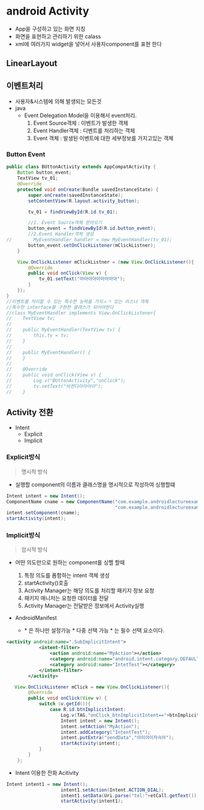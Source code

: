 # android Activity

* App을 구성하고 있는 화면 지칭
* 화면을 표현하고 관리하기 위한 calass
* xml에 여러가지 widget을 넣어서 사용자component를 표현 한다

## LinearLayout



## 이벤트처리

* 사용자&시스템에 의해 발생되는 모든것
* java
  * Event Delegation Model을 이용해서 event처리.
    1. Event Source객체 : 이벤트가 발생한 객체
    2. Event Handler객체 : 디벤트를 처리하는 객체
    3. Event 객체 : 발생된 이벤트에 대한 세부정보를 가지고있는 객체

### Button Event

```java
public class BUttonActivity extends AppCompatActivity {
    Button button_event;
    TextView tv_01;
    @Override
    protected void onCreate(Bundle savedInstanceState) {
        super.onCreate(savedInstanceState);
        setContentView(R.layout.activity_button);

        tv_01 = findViewById(R.id.tv_01);

        //1. Event Source객체 얻어오기
        button_event = findViewById(R.id.button_event);
        //2.Event Handler객체 생성
//        MyEventHandler handler = new MyEventHandler(tv_01);
        button_event.setOnClickListener(mClickListner);
    }

    View.OnClickListener mClickListner = (new View.OnClickListener(){
        @Override
        public void onClick(View v) {
            tv_01.setText("야아아아아아아아아");
        }
    });
}
//이벤트를 처리할 수 있는 특수한 능력을 가지ㅗㄱ 있는 리스너 객체
//특수한 interface를 구현한 클래스가 되어야한다
//class MyEventHandler implements View.OnClickListener{
//    TextView tv;
//
//    public MyEventHandler(TextView tv) {
//        this.tv = tv;
//    }
//
//    public MyEventHandler() {
//    }
//
//    @Override
//    public void onClick(View v) {
//        Log.v("BUttonActivity","onClick");
//        tv.setText("바뀐다아아아아");
//    }

```



## Activity 전환

* Intent
  * Explicit
  * Implicit

### Explicit방식

> 명시적 방식

* 실행할 component의 이름과 클래스명을 명시적으로 작성하여 싱행할떄

```java
Intent intent = new Intent();
ComponentName cname = new ComponentName("com.example.androidlectureexample",
                                        "com.example.androidlectureexample.LayoutActivity");
intent.setComponent(cname);
startActivity(intent);
```

### Implicit방식

> 암시적 방식

* 어떤 의도만으로 원하는 component를 싱핼 할때
  1. 특정 의도를 폼함하는 intent 객체 생성
  2. startActivity()호출
  3. Activity Manager는 해당 의도를 처리할 패키지 정보 요청
  4. 패키지 매니저는 요청한 데이터를 전달
  5. Activity Manager는 전달받은 정보에서 Activity실행

* AndroidManifest
  * <intent-filter>
    * <action> 은 하나만 설정가능
    * <category> 다중 선택 가능
      * <category android:name="android.intent.category.DEFAULT"></category> 는 필수 선택 요소이다.

```xml
<activity android:name=".SubImplicitIntent">
            <intent-filter>
                <action android:name="MyAction"></action>
                <category android:name="android.intent.category.DEFAULT"></category>
                <category android:name="IntetTest"></category>
            </intent-filter>
        </activity>
```

```java
   View.OnClickListener mClick = new View.OnClickListener(){
        @Override
        public void onClick(View v) {
            switch (v.getId()){
                case R.id.btnImplicitIntent:
                    Log.v(TAG,"onClick_btnImplicitIntent=="+btnImplicitIntent);
                    Intent intent = new Intent();
                    intent.setAction("MyAction");
                    intent.addCategory("IntentTest");
                    intent.putExtra("sendData","야이야이자슥아");
                    startActivity(intent);
            }
        }
    };
```

* Intent 이용한 전화 Acitivity

```java
Intent intent1 = new Intent();
                    intent1.setAction(Intent.ACTION_DIAL);
                    intent1.setData(Uri.parse("tel:"+etCall.getText()));
                    startActivity(intent1);
```




